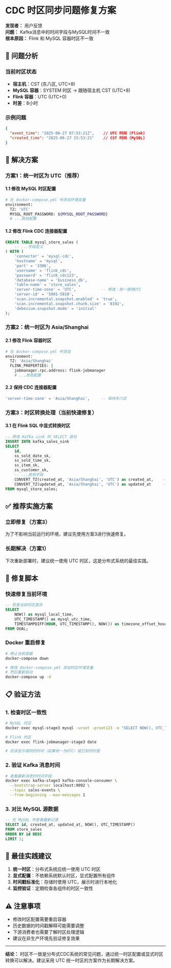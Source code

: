 # CDC 时区同步问题修复方案

**发现者：** 用户反馈  
**问题：** Kafka消息中的时间字段与MySQL时间不一致  
**根本原因：** Flink 和 MySQL 容器时区不一致

## 🚨 问题分析

### 当前时区状态
- **宿主机**：CST (东八区, UTC+8)
- **MySQL 容器**：SYSTEM 时区 → 跟随宿主机 CST (UTC+8)
- **Flink 容器**：UTC (UTC+0)
- **时差**：8小时

### 示例问题
```json
{
  "event_time": "2025-06-27 07:53:21Z",    // UTC 时间 (Flink)
  "created_time": "2025-06-27 15:53:21"    // CST 时间 (MySQL)
}
```

## 🔧 解决方案

### 方案1：统一时区为 UTC（推荐）

#### 1.1 修改 MySQL 时区配置
```bash
# 在 docker-compose.yml 中添加环境变量
environment:
  TZ: 'UTC'
  MYSQL_ROOT_PASSWORD: ${MYSQL_ROOT_PASSWORD}
  # ...其他配置
```

#### 1.2 修改 Flink CDC 连接器配置
```sql
CREATE TABLE mysql_store_sales (
    -- ...字段定义
) WITH (
    'connector' = 'mysql-cdc',
    'hostname' = 'mysql',
    'port' = '3306',
    'username' = 'flink_cdc',
    'password' = 'flink_cdc123',
    'database-name' = 'business_db',
    'table-name' = 'store_sales',
    'server-time-zone' = 'UTC',           -- 修改：统一使用UTC
    'server-id' = '5001-5010',
    'scan.incremental.snapshot.enabled' = 'true',
    'scan.incremental.snapshot.chunk.size' = '8192',
    'debezium.snapshot.mode' = 'initial'
);
```

### 方案2：统一时区为 Asia/Shanghai

#### 2.1 修改 Flink 容器时区
```bash
# 在 docker-compose.yml 中添加
environment:
  TZ: 'Asia/Shanghai'
  FLINK_PROPERTIES: |
    jobmanager.rpc.address: flink-jobmanager
    # ...其他配置
```

#### 2.2 保持 CDC 连接器配置
```sql
'server-time-zone' = 'Asia/Shanghai',     -- 保持东八区
```

### 方案3：时区转换处理（当前快速修复）

#### 3.1 在 Flink SQL 中显式转换时区
```sql
-- 修改 Kafka sink 的 SELECT 语句
INSERT INTO kafka_sales_sink
SELECT 
    id,
    ss_sold_date_sk,
    ss_sold_time_sk,
    ss_item_sk,
    ss_customer_sk,
    -- ...其他字段
    CONVERT_TZ(created_at, 'Asia/Shanghai', 'UTC') as created_at,    -- 时区转换
    CONVERT_TZ(updated_at, 'Asia/Shanghai', 'UTC') as updated_at     -- 时区转换
FROM mysql_store_sales;
```

## ✅ 推荐实施方案

### 立即修复（方案3）
为了不影响当前运行的环境，建议先使用方案3进行快速修复。

### 长期解决（方案1）
下次重新部署时，建议统一使用 UTC 时区，这是分布式系统的最佳实践。

## 🔧 修复脚本

### 快速修复当前环境
```sql
-- 检查当前时区差异
SELECT 
    NOW() as mysql_local_time,
    UTC_TIMESTAMP() as mysql_utc_time,
    TIMESTAMPDIFF(HOUR, UTC_TIMESTAMP(), NOW()) as timezone_offset_hours
FROM DUAL;
```

### Docker 重启修复
```bash
# 停止当前容器
docker-compose down

# 修改 docker-compose.yml 添加时区环境变量
# 然后重新启动
docker-compose up -d
```

## 📋 验证方法

### 1. 检查时区一致性
```bash
# MySQL 时区
docker exec mysql-stage3 mysql -uroot -proot123 -e "SELECT NOW(), UTC_TIMESTAMP();"

# Flink 时区
docker exec flink-jobmanager-stage3 date

# 应该显示相同的时间（如果统一为UTC）或已知的时差
```

### 2. 验证 Kafka 消息时间
```bash
# 查看最新消息的时间字段
docker exec kafka-stage3 kafka-console-consumer \
  --bootstrap-server localhost:9092 \
  --topic sales-events \
  --from-beginning --max-messages 1
```

### 3. 对比 MySQL 源数据
```sql
-- 在 MySQL 中查看最新记录
SELECT id, created_at, updated_at, NOW(), UTC_TIMESTAMP() 
FROM store_sales 
ORDER BY id DESC 
LIMIT 1;
```

## 🎯 最佳实践建议

1. **统一时区**：分布式系统应统一使用 UTC 时区
2. **显式配置**：不依赖系统默认时区，显式配置所有组件
3. **时间戳标准化**：存储时使用 UTC，展示时进行本地化
4. **监控验证**：定期检查各组件的时区一致性

## ⚠️ 注意事项

- 修改时区配置需要重启容器
- 历史数据的时间戳解释可能需要调整
- 下游消费者也需要了解时区处理逻辑
- 建议在非生产环境先验证修复效果

---

**结论：** 时区不一致是分布式CDC系统的常见问题，通过统一时区配置或显式时区转换可以解决。建议采用 UTC 统一时区的方案作为长期解决方案。 